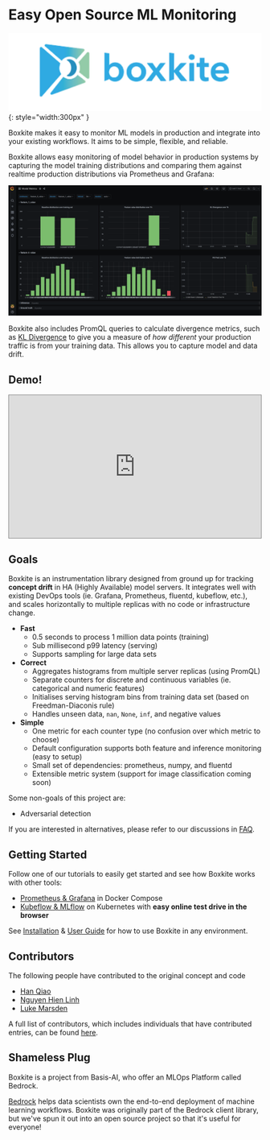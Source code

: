 # Easy Open Source ML Monitoring

![Boxkite logo](images/boxkite-text.png){: style="width:300px" }

Boxkite makes it easy to monitor ML models in production and integrate into your existing workflows. It aims to be simple, flexible, and reliable.

Boxkite allows easy monitoring of model behavior in production systems by capturing the model training distributions and comparing them against realtime production distributions via Prometheus and Grafana:

![Grafana dashboard](images/model-metrics.png "Grafana Dashboard")

Boxkite also includes PromQL queries to calculate divergence metrics, such as [KL Divergence](https://en.wikipedia.org/wiki/Kullback%E2%80%93Leibler_divergence) to give you a measure of _how different_ your production traffic is from your training data. This allows you to capture model and data drift.

## Demo!

<style>
.video-wrapper {
  position: relative;
  display: block;
  height: 0;
  padding: 0;
  overflow: hidden;
  padding-bottom: 56.25%;
  border: 1px solid gray;
}
.video-wrapper > iframe {
  position: absolute;
  top: 0;
  bottom: 0;
  left: 0;
  width: 100%;
  height: 100%;
  border: 0;
}
</style>

<div class="video-wrapper">
  <iframe width="1280" height="720" src="https://www.youtube.com/embed/zz-0Yn6_eMQ" title="YouTube video player" frameborder="0" allow="accelerometer; autoplay; clipboard-write; encrypted-media; gyroscope; picture-in-picture" allowfullscreen></iframe>
</div>


## Goals

Boxkite is an instrumentation library designed from ground up for tracking **concept drift** in HA (Highly Available) model servers. It integrates well with existing DevOps tools (ie. Grafana, Prometheus, fluentd, kubeflow, etc.), and scales horizontally to multiple replicas with no code or infrastructure change.

- **Fast**
    - 0.5 seconds to process 1 million data points (training)
    - Sub millisecond p99 latency (serving)
    - Supports sampling for large data sets
- **Correct**
    - Aggregates histograms from multiple server replicas (using PromQL)
    - Separate counters for discrete and continuous variables (ie. categorical and numeric features)
    - Initialises serving histogram bins from training data set (based on Freedman-Diaconis rule)
    - Handles unseen data, `nan`, `None`, `inf`, and negative values
- **Simple**
    - One metric for each counter type (no confusion over which metric to choose)
    - Default configuration supports both feature and inference monitoring (easy to setup)
    - Small set of dependencies: prometheus, numpy, and fluentd
    - Extensible metric system (support for image classification coming soon)

Some non-goals of this project are:

- Adversarial detection

If you are interested in alternatives, please refer to our discussions in [FAQ](faqs.md).

## Getting Started

Follow one of our tutorials to easily get started and see how Boxkite works with other tools:

- [Prometheus & Grafana](tutorials/grafana-prometheus.md) in Docker Compose
- [Kubeflow & MLflow](tutorials/kubeflow-mlflow.md) on Kubernetes with **easy online test drive in the browser**

See [Installation](installing.md) & [User Guide](using.md) for how to use Boxkite in any environment.

## Contributors

The following people have contributed to the original concept and code

- [Han Qiao](https://github.com/sweatybridge)
- [Nguyen Hien Linh](https://github.com/nglinh)
- [Luke Marsden](https://github.com/lukemarsden)

A full list of contributors, which includes individuals that have contributed entries, can be found [here](https://github.com/basisai/model-monitoring/graphs/contributors).

## Shameless Plug

Boxkite is a project from Basis-AI, who offer an MLOps Platform called Bedrock.

[Bedrock](https://basis-ai.com/product) helps data scientists own the end-to-end deployment of machine learning workflows. Boxkite was originally part of the Bedrock client library, but we've spun it out into an open source project so that it's useful for everyone!
